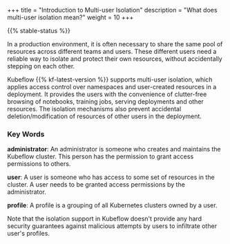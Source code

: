 +++
title = "Introduction to Multi-user Isolation"
description = "What does multi-user isolation mean?"
weight = 10
+++

{{% stable-status %}}

In a production environment, it is often necessary to share the same pool
of resources across different teams and users. These different users need
a reliable way to isolate and protect their own resources, without accidentally
stepping on each other.

Kubeflow {{% kf-latest-version %}} supports multi-user isolation, which applies 
access control over namespaces and user-created
resources in a deployment. It provides the users with the
convenience of clutter-free browsing of notebooks, training jobs, serving
deployments and other resources. The isolation mechanisms also prevent
accidental deletion/modification of resources of other users in the deployment.

### Key Words

**administrator**: An administrator is someone who creates and maintains the Kubeflow cluster.
This person has the permission to grant access permissions to others.

**user**: A user is someone who has access to some set of resources in the cluster. A user
needs to be granted access permissions by the administrator.

**profile**: A profile is a grouping of all Kubernetes clusters owned by a user.

Note that the isolation support in Kubeflow doesn't provide any hard security
guarantees against malicious attempts by users to infiltrate other user's
profiles.








